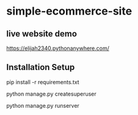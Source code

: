 # simple-ecommerce-site
## live website demo
 https://elijah2340.pythonanywhere.com/
## Installation Setup
pip install -r requirements.txt 

python manage.py createsuperuser

python manage.py runserver

